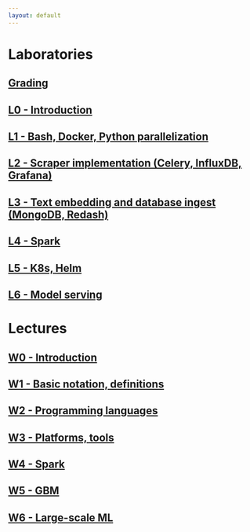 ```yaml
---
layout: default
---
```



# Laboratories
## [Grading](https://docs.google.com/spreadsheets/d/1pidPAAz2lX1oenki-IUiKVvIW0rnJlLyHLIwt1gMe-Y)
## [L0 - Introduction](/static/L0.pdf)
## [L1 - Bash, Docker, Python parallelization](https://github.com/Large-scale-data-processing/l1-2019-base)
## [L2 - Scraper implementation (Celery, InfluxDB, Grafana)](https://github.com/Large-scale-data-processing/l2-2019-base)
## [L3 - Text embedding and database ingest (MongoDB, Redash)](https://github.com/Large-scale-data-processing/l3-2019-base)
## [L4 - Spark](https://github.com/Large-scale-data-processing/l4-2019-base)
## [L5 - K8s, Helm](https://github.com/Large-scale-data-processing/l5-2019-base)
## [L6 - Model serving](https://github.com/Large-scale-data-processing/l6-2019-base)


# Lectures
## [W0 - Introduction](/static/W0.pdf)
## [W1 - Basic notation, definitions](/static/W1.pdf)
## [W2 - Programming languages](/static/W2.pdf)
## [W3 - Platforms, tools](/static/W3.pdf)
## [W4 - Spark](/static/W4.pdf)
## [W5 - GBM](/static/W5.pdf)
## [W6 - Large-scale ML](/static/W6.pdf)

